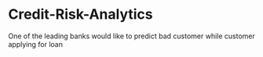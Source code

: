 # Credit-Risk-Analytics
One of the leading banks would like to predict bad customer while customer applying for loan
